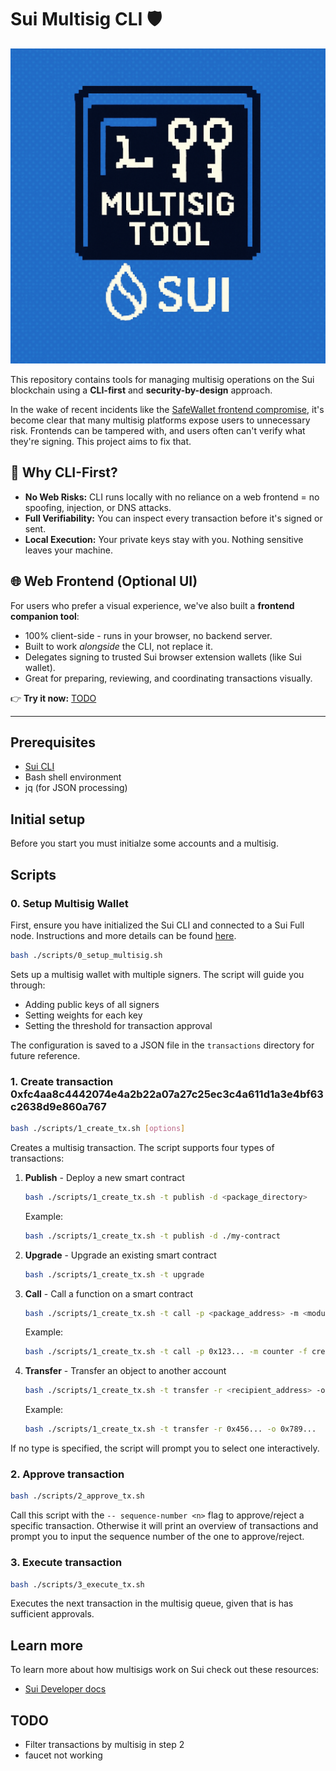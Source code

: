 # Sui Multisig CLI 🛡️

![logo](/assets/logo.png)

This repository contains tools for managing multisig operations on the Sui blockchain using a **CLI-first** and **security-by-design** approach.

In the wake of recent incidents like the [SafeWallet frontend compromise](https://x.com/safe/status/1894768522720350673), it's become clear that many multisig platforms expose users to unnecessary risk. Frontends can be tampered with, and users often can't verify what they're signing. This project aims to fix that.

## 🔐 Why CLI-First?

- **No Web Risks:** CLI runs locally with no reliance on a web frontend = no spoofing, injection, or DNS attacks.
- **Full Verifiability:** You can inspect every transaction before it's signed or sent.
- **Local Execution:** Your private keys stay with you. Nothing sensitive leaves your machine.

## 🌐 Web Frontend (Optional UI)

For users who prefer a visual experience, we've also built a **frontend companion tool**:

- 100% client-side - runs in your browser, no backend server.
- Built to work *alongside* the CLI, not replace it.
- Delegates signing to trusted Sui browser extension wallets (like Sui wallet).
- Great for preparing, reviewing, and coordinating transactions visually.

👉 **Try it now:** [TODO](TODO)

---

## Prerequisites

- [Sui CLI](https://docs.sui.io/references/cli/client)
- Bash shell environment
- jq (for JSON processing)


## Initial setup

Before you start you must initialze some accounts and a multisig.

## Scripts

### 0. Setup Multisig Wallet

First, ensure you have initialized the Sui CLI and connected to a Sui Full node. Instructions and more details can be found [here](https://docs.sui.io/references/cli/client).

```bash
bash ./scripts/0_setup_multisig.sh
```

Sets up a multisig wallet with multiple signers. The script will guide you through:
- Adding public keys of all signers
- Setting weights for each key
- Setting the threshold for transaction approval

The configuration is saved to a JSON file in the `transactions` directory for future reference.

### 1. Create transaction 0xfc4aa8c4442074e4a2b22a07a27c25ec3c4a611d1a3e4bf63c2638d9e860a767

```bash
bash ./scripts/1_create_tx.sh [options]
```

Creates a multisig transaction. The script supports four types of transactions:

1. **Publish** - Deploy a new smart contract
   ```bash
   bash ./scripts/1_create_tx.sh -t publish -d <package_directory>
   ```
   Example:
   ```bash
   bash ./scripts/1_create_tx.sh -t publish -d ./my-contract
   ```

2. **Upgrade** - Upgrade an existing smart contract
   ```bash
   bash ./scripts/1_create_tx.sh -t upgrade
   ```

3. **Call** - Call a function on a smart contract
   ```bash
   bash ./scripts/1_create_tx.sh -t call -p <package_address> -m <module_name> -f <function_name> [-a <args>]
   ```
   Example:
   ```bash
   bash ./scripts/1_create_tx.sh -t call -p 0x123... -m counter -f create
   ```

4. **Transfer** - Transfer an object to another account
   ```bash
   bash ./scripts/1_create_tx.sh -t transfer -r <recipient_address> -o <object_id>
   ```
   Example:
   ```bash
   bash ./scripts/1_create_tx.sh -t transfer -r 0x456... -o 0x789...
   ```

If no type is specified, the script will prompt you to select one interactively.

### 2. Approve transaction

```bash
bash ./scripts/2_approve_tx.sh
```

Call this script with the `-- sequence-number <n>` flag to approve/reject a specific transaction. Otherwise it will print an overview of transactions and prompt you to input the sequence number of the one to approve/reject.

### 3. Execute transaction

```bash
bash ./scripts/3_execute_tx.sh
```

Executes the next transaction in the multisig queue, given that is has sufficient approvals.

## Learn more

To learn more about how multisigs work on Sui check out these resources:
- [Sui Developer docs](https://docs.sui.io/concepts/cryptography/transaction-auth/multisig)


## TODO

- Filter transactions by multisig in step 2
- faucet not working